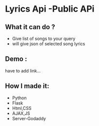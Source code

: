 # Lyrics Api -Public APi


## What it can do ?

 - Give list of songs to your query
 - will give json of selected song lyrics

## Demo :
have to add link...

## How I made it:

 - Python
 - Flask
 - Html,CSS
 - AJAX,JS
 - Server-Godaddy
